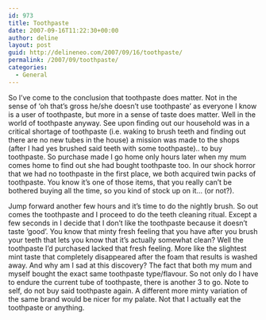 ```yaml
---
id: 973
title: Toothpaste
date: 2007-09-16T11:22:30+00:00
author: deline
layout: post
guid: http://delineneo.com/2007/09/16/toothpaste/
permalink: /2007/09/toothpaste/
categories:
  - General
---
```

So I&#8217;ve come to the conclusion that toothpaste does matter. Not in the sense of &#8216;oh that&#8217;s gross he/she doesn&#8217;t use toothpaste&#8217; as everyone I know is a user of toothpaste, but more in a sense of taste does matter. Well in the world of toothpaste anyway. See upon finding out our household was in a critical shortage of toothpaste (i.e. waking to brush teeth and finding out there are no new tubes in the house) a mission was made to the shops (after I had yes brushed said teeth with some toothpaste).. to buy toothpaste. So purchase made I go home only hours later when my mum comes home to find out she had bought toothpaste too. In our shock horror that we had no toothpaste in the first place, we both acquired twin packs of toothpaste. You know it&#8217;s one of those items, that you really can&#8217;t be bothered buying all the time, so you kind of stock up on it&#8230; (or not?).

Jump forward another few hours and it&#8217;s time to do the nightly brush. So out comes the toothpaste and I proceed to do the teeth cleaning ritual. Except a few seconds in I decide that I don&#8217;t like the toothpaste because it doesn&#8217;t taste &#8216;good&#8217;. You know that minty fresh feeling that you have after you brush your teeth that lets you know that it&#8217;s actually somewhat clean? Well the toothpaste I&#8217;d purchased lacked that fresh feeling. More like the slightest mint taste that completely disappeared after the foam that results is washed away. And why am I sad at this discovery? The fact that both my mum and myself bought the exact same toothpaste type/flavour. So not only do I have to endure the current tube of toothpaste, there is another 3 to go. Note to self, do not buy said toothpaste again. A different more minty variation of the same brand would be nicer for my palate. Not that I actually eat the toothpaste or anything.
